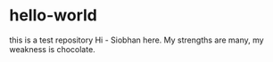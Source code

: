 # hello-world
this is a test repository
Hi - Siobhan here. My strengths are many, my weakness is chocolate.
